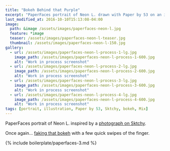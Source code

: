 ```yaml
---
title: "Bokeh Behind that Purple"
excerpt: "PaperFaces portrait of Neon L. drawn with Paper by 53 on an iPad."
last_modified_at: 2016-10-10T15:13:08-04:00
image: 
  path: &image /assets/images/paperfaces-neon-l.jpg 
  feature: *image
  teaser: /assets/images/paperfaces-neon-l-teaser.jpg
  thumbnail: /assets/images/paperfaces-neon-l-150.jpg
gallery:
  - url: /assets/images/paperfaces-neon-l-process-1-lg.jpg
    image_path: /assets/images/paperfaces-neon-l-process-1-600.jpg
    alt: "Work in process screenshot"
  - url: /assets/images/paperfaces-neon-l-process-2-lg.jpg
    image_path: /assets/images/paperfaces-neon-l-process-2-600.jpg
    alt: "Work in process screenshot"
  - url: /assets/images/paperfaces-neon-l-process-3-lg.jpg
    image_path: /assets/images/paperfaces-neon-l-process-3-600.jpg
    alt: "Work in process screenshot"
  - url: /assets/images/paperfaces-neon-l-process-4-lg.jpg
    image_path: /assets/images/paperfaces-neon-l-process-4-600.jpg
    alt: "Work in process screenshot"
tags: [portrait, illustration, Paper by 53, Sktchy, bokeh, Mix]
---
```


PaperFaces portrait of Neon L. inspired by a [photograph on Sktchy](http://sktchy.com/iYeI6c ).

Once again... [faking that bokeh](https://mix.fiftythree.com/11098-Michael-Rose/3957855) with a few quick swipes of the finger.

{% include boilerplate/paperfaces-3.md %}
